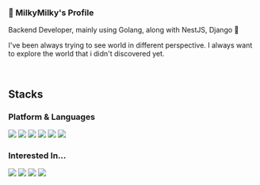 ### 👋 MilkyMilky's Profile

Backend Developer, mainly using Golang, along with NestJS, Django 🚀

I've been always trying to see world in different perspective. I always want to explore the world that i didn't discovered yet.

<br>

## Stacks

### Platform & Languages

<div>
    <img src="https://img.shields.io/badge/Go-00ADD8?style=flat-square&logo=go&logoColor=white"/>
    <img src="https://img.shields.io/badge/Typescript-3178C6?style=flat-square&logo=typescript&logoColor=white"/>
    <img src="https://img.shields.io/badge/Python-3776AB?style=flat-square&logo=python&logoColor=white"/>
    <img src="https://img.shields.io/badge/NestJS-E0234E?style=flat-square&logo=nestjs&logoColor=white"/>
    <img src="https://img.shields.io/badge/Django-092E20?style=flat-square&logo=django&logoColor=white"/>
    <img src="https://img.shields.io/badge/React-61DAFB?style=flat-square&logo=react&logoColor=white"/>
</div>

### Interested In...

<div>
    <img src="https://img.shields.io/badge/Rust-000000?style=flat-square&logo=rust&logoColor=white"/>
    <img src="https://img.shields.io/badge/Elixir-4B275F?style=flat-square&logo=elixir&logoColor=white"/>
    <img src="https://img.shields.io/badge/Zig-F7A41D?style=flat-square&logo=zig&logoColor=white"/>
    <img src="https://img.shields.io/badge/Flutter-02569B?style=flat-square&logo=flutter&logoColor=white"/>
</div>
